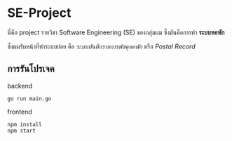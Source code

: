 # SE-Project

นี่คือ project รายวิชา Software Engineering (SE) ของกลุ่มผม ซึ่งมันคือการทำ **ระบบหอพัก**

ซึ่งผมรับหน้าที่ทำระบบย่อย คือ *ระบบบันทึกรายการพัสดุหอพัก* หรือ *Postal Record*

## การรันโปรเจค 
backend
```
go run main.go
```

frontend
```
npm install
npm start
```
